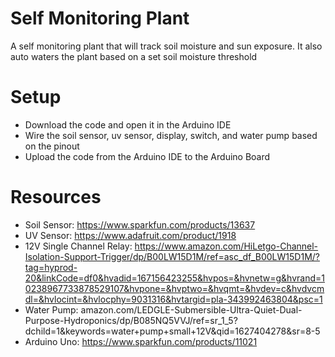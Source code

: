 # Self Monitoring Plant
A self monitoring plant that will track soil moisture and sun exposure. It also auto waters the plant based on a set soil moisture threshold

# Setup 

- Download the code and open it in the Arduino IDE
- Wire the soil sensor, uv sensor, display, switch, and water pump based on the pinout 
- Upload the code from the Arduino IDE to the Arduino Board 

# Resources 

- Soil Sensor: https://www.sparkfun.com/products/13637
- UV Sensor: https://www.adafruit.com/product/1918
- 12V Single Channel Relay: https://www.amazon.com/HiLetgo-Channel-Isolation-Support-Trigger/dp/B00LW15D1M/ref=asc_df_B00LW15D1M/?tag=hyprod-20&linkCode=df0&hvadid=167156423255&hvpos=&hvnetw=g&hvrand=10238967733878529107&hvpone=&hvptwo=&hvqmt=&hvdev=c&hvdvcmdl=&hvlocint=&hvlocphy=9031316&hvtargid=pla-343992463804&psc=1
- Water Pump: amazon.com/LEDGLE-Submersible-Ultra-Quiet-Dual-Purpose-Hydroponics/dp/B085NQ5VVJ/ref=sr_1_5?dchild=1&keywords=water+pump+small+12V&qid=1627404278&sr=8-5
- Arduino Uno: https://www.sparkfun.com/products/11021
